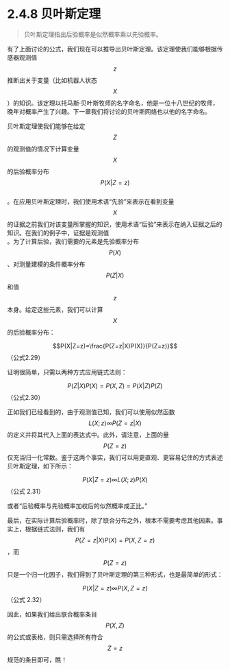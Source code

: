 # 2.4.8 贝叶斯定理

> 贝叶斯定理指出后验概率是似然概率乘以先验概率。

有了上面讨论的公式，我们现在可以推导出贝叶斯定理。该定理使我们能够根据传感器观测值$$z$$推断出关于变量（比如机器人状态$$X$$）的知识。该定理以托马斯·贝叶斯牧师的名字命名，他是一位十八世纪的牧师，晚年对概率产生了兴趣。下一章我们将讨论的贝叶斯网络也以他的名字命名。

贝叶斯定理使我们能够在给定$$Z$$的观测值的情况下计算变量$$X$$的后验概率分布$$P(X|Z=z)$$\
。在应用贝叶斯定理时，我们使用术语“先验”来表示在看到变量$$X$$的证据之前我们对该变量所掌握的知识，使用术语“后验”来表示在纳入证据之后的知识。在我们的例子中，证据是观测值\
。为了计算后验，我们需要的元素是先验概率分布$$P(X)$$、对测量建模的条件概率分布$$P(Z|X)$$和值$$z$$本身。给定这些元素，我们可以计算$$X$$的后验概率分布：

$$P(X|Z=z)=\frac{P(Z=z|X)P(X)}{P(Z=z)}$$（公式2.29）

证明很简单，只需以两种方式应用链式法则：

$$P(Z|X)P(X)=P(X,Z)=P(X|Z)P(Z)$$（公式2.30）

正如我们已经看到的，由于观测值已知，我们可以使用似然函数$$L(X;z) \infty P(Z=z|X)$$的定义并将其代入上面的表达式中。此外，请注意，上面的量$$P(Z=z)$$仅充当归一化常数。鉴于这两个事实，我们可以用更直观、更容易记住的方式表述贝叶斯定理，如下所示：

$$P(X|Z=z) \infty L(X;z)P(X)$$（公式 2.31）

或者“后验概率与先验概率加权后的似然概率成正比。”

最后，在实际计算后验概率时，除了联合分布之外，根本不需要考虑其他因素。事实上，根据链式法则，我们有$$P(Z=z|X)P(X)=P(X,Z=z)$$，而$$P(Z=z)$$只是一个归一化因子，我们得到了贝叶斯定理的第三种形式，也是最简单的形式：

$$P(X|Z=z) \infty P(X,Z=z)$$ （公式 2.32）

因此，如果我们给出联合概率条目$$P(X,Z)$$的公式或表格，则只需选择所有符合$$Z=z$$规范的条目即可，瞧！
